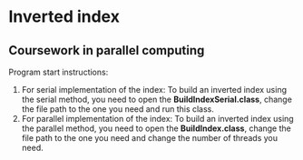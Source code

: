 # Inverted index
## Сoursework in parallel computing
Program start instructions:
1. For serial implementation of the index:
To build an inverted index using the serial method, you need to open the **BuildIndexSerial.class**, change the file path to the one you need and run this class.
2. For parallel implementation of the index:
To build an inverted index using the parallel method, you need to open the **BuildIndex.class**, change the file path to the one you need and change the number of threads you need.